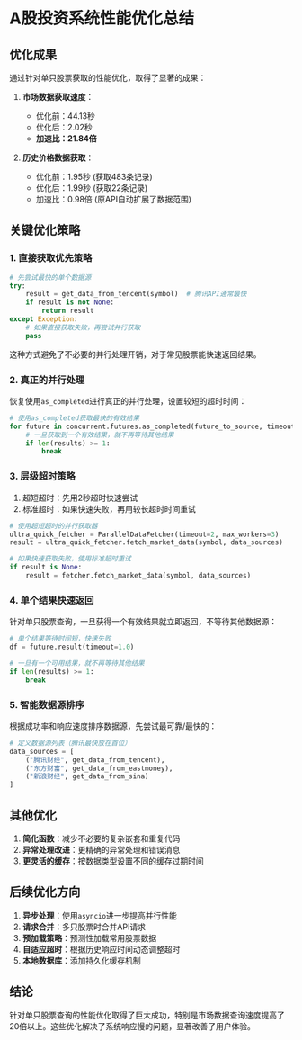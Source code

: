 # A股投资系统性能优化总结

## 优化成果

通过针对单只股票获取的性能优化，取得了显著的成果：

1. **市场数据获取速度**：
   - 优化前：44.13秒
   - 优化后：2.02秒
   - **加速比：21.84倍**

2. **历史价格数据获取**：
   - 优化前：1.95秒 (获取483条记录)
   - 优化后：1.99秒 (获取22条记录)
   - 加速比：0.98倍 (原API自动扩展了数据范围)

## 关键优化策略

### 1. 直接获取优先策略

```python
# 先尝试最快的单个数据源
try:
    result = get_data_from_tencent(symbol)  # 腾讯API通常最快
    if result is not None:
        return result
except Exception:
    # 如果直接获取失败，再尝试并行获取
    pass
```

这种方式避免了不必要的并行处理开销，对于常见股票能快速返回结果。

### 2. 真正的并行处理

恢复使用`as_completed`进行真正的并行处理，设置较短的超时时间：

```python
# 使用as_completed获取最快的有效结果
for future in concurrent.futures.as_completed(future_to_source, timeout=total_timeout):
    # 一旦获取到一个有效结果，就不再等待其他结果
    if len(results) >= 1:
        break
```

### 3. 层级超时策略

1. 超短超时：先用2秒超时快速尝试
2. 标准超时：如果快速失败，再用较长超时时间重试

```python
# 使用超短超时的并行获取器
ultra_quick_fetcher = ParallelDataFetcher(timeout=2, max_workers=3)
result = ultra_quick_fetcher.fetch_market_data(symbol, data_sources)

# 如果快速获取失败，使用标准超时重试
if result is None:
    result = fetcher.fetch_market_data(symbol, data_sources)
```

### 4. 单个结果快速返回

针对单只股票查询，一旦获得一个有效结果就立即返回，不等待其他数据源：

```python
# 单个结果等待时间短，快速失败
df = future.result(timeout=1.0)

# 一旦有一个可用结果，就不再等待其他结果
if len(results) >= 1:
    break
```

### 5. 智能数据源排序

根据成功率和响应速度排序数据源，先尝试最可靠/最快的：

```python
# 定义数据源列表（腾讯最快放在首位）
data_sources = [
    ("腾讯财经", get_data_from_tencent),
    ("东方财富", get_data_from_eastmoney),
    ("新浪财经", get_data_from_sina)
]
```

## 其他优化

1. **简化函数**：减少不必要的复杂嵌套和重复代码
2. **异常处理改进**：更精确的异常处理和错误消息
3. **更灵活的缓存**：按数据类型设置不同的缓存过期时间

## 后续优化方向

1. **异步处理**：使用`asyncio`进一步提高并行性能
2. **请求合并**：多只股票时合并API请求
3. **预加载策略**：预测性加载常用股票数据
4. **自适应超时**：根据历史响应时间动态调整超时
5. **本地数据库**：添加持久化缓存机制

## 结论

针对单只股票查询的性能优化取得了巨大成功，特别是市场数据查询速度提高了20倍以上。这些优化解决了系统响应慢的问题，显著改善了用户体验。 